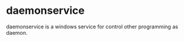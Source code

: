 daemonservice
=============

daemonservice is a windows service for control other programming as daemon.
